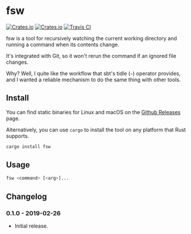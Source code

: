 # fsw

[![Crates.io](https://img.shields.io/crates/v/fsw.svg?style=flat-square)](https://crates.io/crates/fsw)
[![Crates.io](https://img.shields.io/crates/d/fsw.svg?style=flat-square)](https://crates.io/crates/fsw)
[![Travis CI](https://img.shields.io/travis/longshorej/fsw.svg?style=flat-square)](https://travis-ci.org/longshorej/fsw)

fsw is a tool for recursively watching the current working directory and running a command when its contents change.

It's integrated with Git, so it won't rerun the command if an ignored file changes.

Why? Well, I quite like the workflow that sbt's tidle (`~`) operator provides, and I wanted a reliable mechanism to do the same thing with other tools.

## Install

You can find static binaries for Linux and macOS on the [Github Releases](https://github.com/longshorej/fsw/releases) page.

Alternatively, you can use `cargo` to install the tool on any platform that Rust supports.

```bash
cargo install fsw
```

## Usage

```bash
fsw <command> [<arg>]...
```

## Changelog

### 0.1.0 - 2019-02-26

* Initial release.
